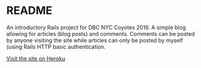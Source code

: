 # README

An introductory Rails project for DBC NYC Coyotes 2016.  A simple blog allowing for articles (blog posts) and comments.  Comments can be posted by anyone visiting the site while articles can only be posted by myself (using Rails HTTP basic authentication.

[Visit the site on Heroku](https://tranquil-peak-79263.herokuapp.com/)
